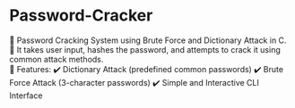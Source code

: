 # Password-Cracker
🔹 Password Cracking System using Brute Force and Dictionary Attack in C. 
🔹 It takes user input, hashes the password, and attempts to crack it using common attack methods.  
🔹 Features: 
✔️ Dictionary Attack (predefined common passwords) 
✔️ Brute Force Attack (3-character passwords) 
✔️ Simple and Interactive CLI Interface


